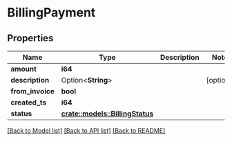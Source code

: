 # BillingPayment

## Properties

Name | Type | Description | Notes
------------ | ------------- | ------------- | -------------
**amount** | **i64** |  | 
**description** | Option<**String**> |  | [optional]
**from_invoice** | **bool** |  | 
**created_ts** | **i64** |  | 
**status** | [**crate::models::BillingStatus**](BillingStatus.md) |  | 

[[Back to Model list]](../README.md#documentation-for-models) [[Back to API list]](../README.md#documentation-for-api-endpoints) [[Back to README]](../README.md)


